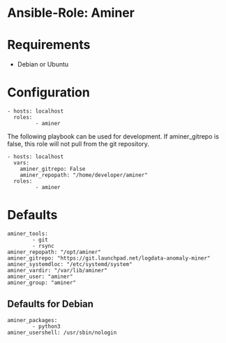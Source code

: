# Ansible-Role: Aminer

# Requirements

- Debian or Ubuntu

# Configuration

```
- hosts: localhost
  roles:
         - aminer
```

The following playbook can be used for development. If aminer_gitrepo is false, this role will not pull from the git repository.

```
- hosts: localhost
  vars:
    aminer_gitrepo: False
    aminer_repopath: "/home/developer/aminer"
  roles:
         - aminer

```



# Defaults
```
aminer_tools:
        - git
        - rsync
aminer_repopath: "/opt/aminer"
aminer_gitrepo: "https://git.launchpad.net/logdata-anomaly-miner"
aminer_systemdloc: "/etc/systemd/system"
aminer_vardir: "/var/lib/aminer"
aminer_user: "aminer"
aminer_group: "aminer"
```

## Defaults for Debian
```
aminer_packages:
        - python3
aminer_usershell: /usr/sbin/nologin
```


